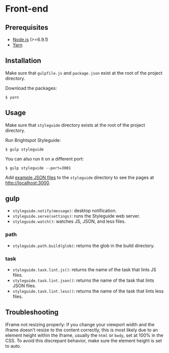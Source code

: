 # Front-end

## Prerequisites

* [Node.js](https://nodejs.org/en/) (>=6.9.1)
* [Yarn](https://yarnpkg.com/en/docs/install)

## Installation

Make sure that `gulpfile.js` and `package.json` exist at the root of the project directory.

Download the packages:

    $ yarn

## Usage

Make sure that `styleguide` directory exists at the root of the project directory.

Run Brightspot Styleguide:

    $ gulp styleguide

You can also run it on a different port:

    $ gulp styleguide --port=3001

Add [example JSON files](docs/example-file-format.rst) to the `styleguide` directory to see the pages at [http://localhost:3000](http://localhost:3000).

## gulp

* `styleguide.notify(message)`: desktop notification.
* `styleguide.serve(settings)`: runs the Styleguide web server.
* `styleguide.watch()`: watches JS, JSON, and less files.

### path

* `styleguide.path.build(glob)`: returns the glob in the build directory.

### task

* `styleguide.task.lint.js()`: returns the name of the task that lints JS files.
* `styleguide.task.lint.json()`: returns the name of the task that lints JSON files.
* `styleguide.task.lint.less()`: returns the name of the task that lints less files.

## Troubleshooting

IFrame not resizing properly:
If you change your viewport width and the iframe doesn't resize to the content correctly, this is most likely due to an element height within the iframe, usually the `html` or `body`, set at 100% in the CSS. To avoid this discrepant behavior, make sure the element height is set to auto.
